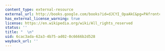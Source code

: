 ```yaml
---
content_type: external-resource
external_url: http://books.google.com/books?id=dJCYI_OpaAkC&pg=PAfrontcover
has_external_license_warning: true
license: https://en.wikipedia.org/wiki/All_rights_reserved
status: ''
title: "  \n"
uid: 6cac3ada-62a3-4b75-ad02-0c6666b2d528
wayback_url: ''
---
```

